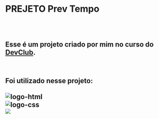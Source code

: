 <h1>PREJETO Prev Tempo</h1>
<br>
<br>
<h2>Esse é um projeto criado por mim no curso do <a href="https://rodolfomori.com.br/devclub"> DevClub</a>.</h2>
<br>

<h2>Foi utilizado nesse projeto:
<br><br>
<img src="https://img.shields.io/badge/HTML5-E34F26?style=for-the-badge&logo=html5&logoColor=white" alt="logo-html"/>
<br>
<img src="https://img.shields.io/badge/CSS3-1572B6?style=for-the-badge&logo=css3&logoColor=white" alt="logo-css"/>
<br>
<img src="https://img.shields.io/badge/JavaScript-F7DF1E?style=for-the-badge&logo=javascript&logoColor=black alt="logo-js"/>
<br>
<br>
